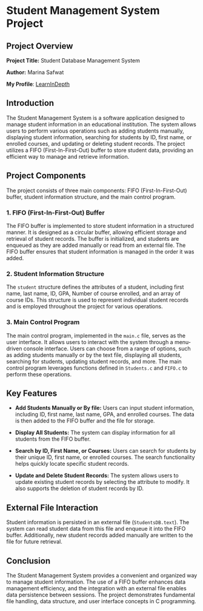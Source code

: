 
# Student Management System Project

## Project Overview

**Project Title:** Student Database Management System

**Author:**  Marina Safwat

**My Profile**: [LearnInDepth]([https://github.com/Marina-Safwat](https://www.learn-in-depth-store.com/account/blank-4))

## Introduction

The Student Management System is a software application designed to manage student information in an educational institution. The system allows users to perform various operations such as adding students manually, displaying student information, searching for students by ID, first name, or enrolled courses, and updating or deleting student records. The project utilizes a FIFO (First-In-First-Out) buffer to store student data, providing an efficient way to manage and retrieve information.

## Project Components

The project consists of three main components: FIFO (First-In-First-Out) buffer, student information structure, and the main control program.

### 1. FIFO (First-In-First-Out) Buffer

The FIFO buffer is implemented to store student information in a structured manner. It is designed as a circular buffer, allowing efficient storage and retrieval of student records. The buffer is initialized, and students are enqueued as they are added manually or read from an external file. The FIFO buffer ensures that student information is managed in the order it was added.

### 2. Student Information Structure

The `student` structure defines the attributes of a student, including first name, last name, ID, GPA, Number of course enrolled, and an array of course IDs. This structure is used to represent individual student records and is employed throughout the project for various operations.

### 3. Main Control Program

The main control program, implemented in the `main.c` file, serves as the user interface. It allows users to interact with the system through a menu-driven console interface. Users can choose from a range of options, such as adding students manually or by the text file, displaying all students, searching for students, updating student records, and more. The main control program leverages functions defined in `Students.c` and `FIFO.c` to perform these operations.

## Key Features

- **Add Students Manually or By file:** Users can input student information, including ID, first name, last name, GPA, and enrolled courses. The data is then added to the FIFO buffer and the file for storage.

- **Display All Students:** The system can display information for all students from the FIFO buffer.

- **Search by ID, First Name, or Courses:** Users can search for students by their unique ID, first name, or enrolled courses. The search functionality helps quickly locate specific student records.

- **Update and Delete Student Records:** The system allows users to update existing student records by selecting the attribute to modify. It also supports the deletion of student records by ID.

## External File Interaction

Student information is persisted in an external file (`StudentsDB.text`). The system can read student data from this file and enqueue it into the FIFO buffer. Additionally, new student records added manually are written to the file for future retrieval.

## Conclusion

The Student Management System provides a convenient and organized way to manage student information. The use of a FIFO buffer enhances data management efficiency, and the integration with an external file enables data persistence between sessions. The project demonstrates fundamental file handling, data structure, and user interface concepts in C programming.
